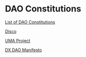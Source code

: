 # DAO Constitutions

[List of DAO Constitutions](https://github.com/thelastjosh/govbase/tree/master/documents/constitutions)

[Disco](https://disco.coop/wp-content/uploads/2019/11/DisCO_Manifesto-v.1.pdf)

[UMA Project](https://www.notion.so/Master-Document-5db090e2b34f4261bd2346079134fdf9)

[DX DAO Manifesto](https://dxdocs.eth.link/docs/Manifesto/)